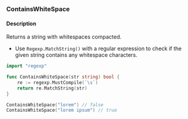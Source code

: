 ### ContainsWhiteSpace

#### Description

Returns a string with whitespaces compacted.

- Use `Regexp.MatchString()` with a regular expression to check if the given string contains any whitespace characters.

```go
import "regexp"

func ContainsWhiteSpace(str string) bool {
	re := regexp.MustCompile(`\s`)
	return re.MatchString(str)
}
```

```go
ContainsWhiteSpace("lorem") // false
ContainsWhiteSpace("lorem ipsum") // true
```
